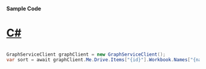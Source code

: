 #### Sample Code
# [C#](#tab/Csharp)

```C#

GraphServiceClient graphClient = new GraphServiceClient();
var sort = await graphClient.Me.Drive.Items["{id}"].Workbook.Names["{name}"].Range().Sort.Request().GetAsync();

```